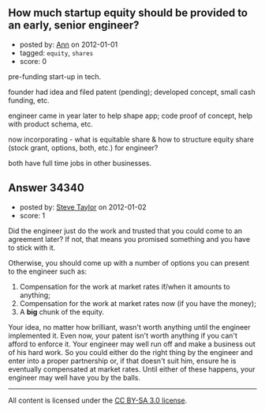 ## How much startup equity should be provided to an early, senior engineer?

- posted by: [Ann](https://stackexchange.com/users/-1/15341-ann) on 2012-01-01
- tagged: `equity`, `shares`
- score: 0

pre-funding start-up in tech.

founder had idea and filed patent (pending); developed concept, small cash funding, etc.

engineer came in year later to help shape app; code proof of concept, help with product schema, etc.

now incorporating - what is equitable share & how to structure equity share (stock grant, options, both, etc.) for engineer?

both have full time jobs in other businesses.




## Answer 34340

- posted by: [Steve Taylor](https://stackexchange.com/users/-1/15000-steve-taylor) on 2012-01-02
- score: 1

Did the engineer just do the work and trusted that you could come to an agreement later? If not, that means you promised something and you have to stick with it.

Otherwise, you should come up with a number of options you can present to the engineer such as:

 1. Compensation for the work at market rates if/when it amounts to anything;
 2. Compensation for the work at market rates now (if you have the money);
 3. A **big** chunk of the equity.

Your idea, no matter how brilliant, wasn't worth anything until the engineer implemented it. Even now, your patent isn't worth anything if you can't afford to enforce it. Your engineer may well run off and make a business out of his hard work. So you could either do the right thing by the engineer and enter into a proper partnership or, if that doesn't suit him, ensure he is eventually compensated at market rates. Until either of these happens, your engineer may well have you by the balls.



---

All content is licensed under the [CC BY-SA 3.0 license](https://creativecommons.org/licenses/by-sa/3.0/).
